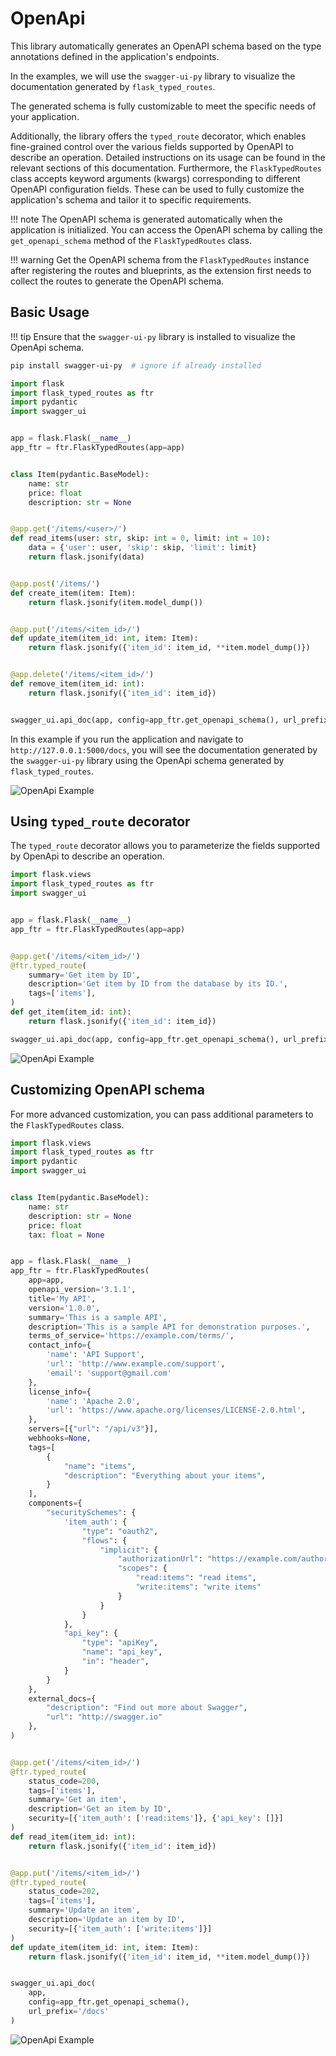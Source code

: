 # OpenApi

This library automatically generates an OpenAPI schema based on the type annotations defined in the application's
endpoints.

In the examples, we will use the `swagger-ui-py` library to visualize the documentation generated by
`flask_typed_routes`.

The generated schema is fully customizable to meet the specific needs of your application.

Additionally, the library offers the `typed_route` decorator, which enables fine-grained control over the various fields
supported by OpenAPI to describe an operation. Detailed instructions on its usage can be found in the relevant sections
of this documentation.
Furthermore, the `FlaskTypedRoutes` class accepts keyword arguments (kwargs) corresponding to different OpenAPI
configuration fields. These can be used to fully customize the application's schema and tailor it to specific
requirements.

!!! note
    The OpenAPI schema is generated automatically when the application is initialized.
    You can access the OpenAPI schema by calling the `get_openapi_schema` method of the `FlaskTypedRoutes` class.

!!! warning 
    Get the OpenAPI schema from the `FlaskTypedRoutes` instance after registering the routes and blueprints, 
    as the extension first needs to collect the routes to generate the OpenAPI schema.


## Basic Usage

!!! tip
    Ensure that the `swagger-ui-py` library is installed to visualize the OpenApi schema.

```bash
pip install swagger-ui-py  # ignore if already installed
```

```python
import flask
import flask_typed_routes as ftr
import pydantic
import swagger_ui


app = flask.Flask(__name__)
app_ftr = ftr.FlaskTypedRoutes(app=app)


class Item(pydantic.BaseModel):
    name: str
    price: float
    description: str = None


@app.get('/items/<user>/')
def read_items(user: str, skip: int = 0, limit: int = 10):
    data = {'user': user, 'skip': skip, 'limit': limit}
    return flask.jsonify(data)


@app.post('/items/')
def create_item(item: Item):
    return flask.jsonify(item.model_dump())


@app.put('/items/<item_id>/')
def update_item(item_id: int, item: Item):
    return flask.jsonify({'item_id': item_id, **item.model_dump()})


@app.delete('/items/<item_id>/')
def remove_item(item_id: int):
    return flask.jsonify({'item_id': item_id})


swagger_ui.api_doc(app, config=app_ftr.get_openapi_schema(), url_prefix='/docs')
```

In this example if you run the application and navigate to `http://127.0.0.1:5000/docs`, you will see the
documentation generated by the `swagger-ui-py` library using the OpenApi schema generated by `flask_typed_routes`.

![OpenApi Example](./images/openapi1.png)

## Using `typed_route` decorator

The `typed_route` decorator allows you to parameterize the fields supported by OpenApi to describe an operation.

```python
import flask.views
import flask_typed_routes as ftr
import swagger_ui


app = flask.Flask(__name__)
app_ftr = ftr.FlaskTypedRoutes(app=app)


@app.get('/items/<item_id>/')
@ftr.typed_route(
    summary='Get item by ID',
    description='Get item by ID from the database by its ID.',
    tags=['items'],
)
def get_item(item_id: int):
    return flask.jsonify({'item_id': item_id})

swagger_ui.api_doc(app, config=app_ftr.get_openapi_schema(), url_prefix='/docs')
```

![OpenApi Example](./images/openapi4.png)


## Customizing OpenAPI schema

For more advanced customization, you can pass additional parameters to the `FlaskTypedRoutes` class.

```python
import flask.views
import flask_typed_routes as ftr
import pydantic
import swagger_ui


class Item(pydantic.BaseModel):
    name: str
    description: str = None
    price: float
    tax: float = None


app = flask.Flask(__name__)
app_ftr = ftr.FlaskTypedRoutes(
    app=app,
    openapi_version='3.1.1',
    title='My API',
    version='1.0.0',
    summary='This is a sample API',
    description='This is a sample API for demonstration purposes.',
    terms_of_service='https://example.com/terms/',
    contact_info={
        'name': 'API Support',
        'url': 'http://www.example.com/support',
        'email': 'support@gmail.com'
    },
    license_info={
        'name': 'Apache 2.0',
        'url': 'https://www.apache.org/licenses/LICENSE-2.0.html',
    },
    servers=[{"url": "/api/v3"}],
    webhooks=None,
    tags=[
        {
            "name": "items",
            "description": "Everything about your items",
        }
    ],
    components={
        "securitySchemes": {
            'item_auth': {
                "type": "oauth2",
                "flows": {
                    "implicit": {
                        "authorizationUrl": "https://example.com/authorization",
                        "scopes": {
                            "read:items": "read items",
                            "write:items": "write items"
                        }
                    }
                }
            },
            "api_key": {
                "type": "apiKey",
                "name": "api_key",
                "in": "header",
            }
        }
    },
    external_docs={
        "description": "Find out more about Swagger",
        "url": "http://swagger.io"
    },
)


@app.get('/items/<item_id>/')
@ftr.typed_route(
    status_code=200,
    tags=['items'],
    summary='Get an item',
    description='Get an item by ID',
    security=[{'item_auth': ['read:items']}, {'api_key': []}]
)
def read_item(item_id: int):
    return flask.jsonify({'item_id': item_id})


@app.put('/items/<item_id>/')
@ftr.typed_route(
    status_code=202,
    tags=['items'],
    summary='Update an item',
    description='Update an item by ID',
    security=[{'item_auth': ['write:items']}]
)
def update_item(item_id: int, item: Item):
    return flask.jsonify({'item_id': item_id, **item.model_dump()})


swagger_ui.api_doc(
    app,
    config=app_ftr.get_openapi_schema(),
    url_prefix='/docs'
)
```

![OpenApi Example](./images/openapi5.png)
